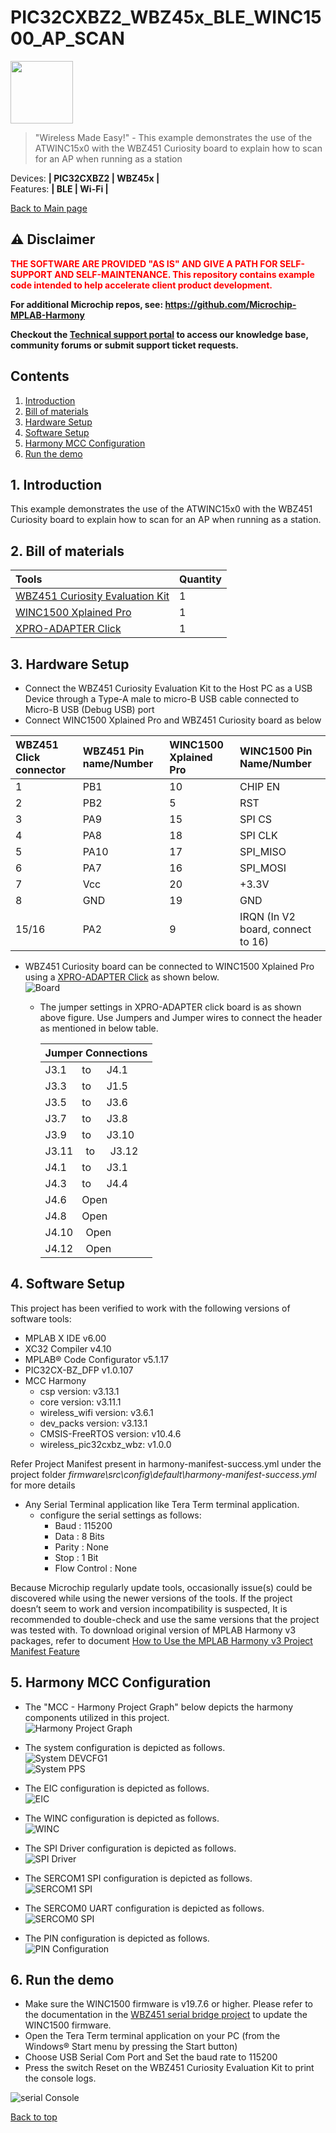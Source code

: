 # PIC32CXBZ2_WBZ45x_BLE_WINC1500_AP_SCAN
<img src="docs/IoT-Made-Easy-Logo.png" width=100>


> "Wireless Made Easy!" - This example demonstrates the use of the ATWINC15x0 with the WBZ451 Curiosity board to explain how to scan for an AP when running as a station

Devices: **| PIC32CXBZ2 | WBZ45x |**<br>
Features: **| BLE | Wi-Fi |**

[Back to Main page](../README.md)

## ⚠ Disclaimer

<p><span style="color:red"><b>
THE SOFTWARE ARE PROVIDED "AS IS" AND GIVE A PATH FOR SELF-SUPPORT AND SELF-MAINTENANCE. This repository contains example code intended to help accelerate client product development. </br>

For additional Microchip repos, see: <a href="https://github.com/Microchip-MPLAB-Harmony" target="_blank">https://github.com/Microchip-MPLAB-Harmony</a>

Checkout the <a href="https://microchipsupport.force.com/s/" target="_blank">Technical support portal</a> to access our knowledge base, community forums or submit support ticket requests.
</span></p></b>

## Contents

1. [Introduction](#step1)
1. [Bill of materials](#step2)
1. [Hardware Setup](#step3)
1. [Software Setup](#step4)
1. [Harmony MCC Configuration](#step5)
1. [Run the demo](#step6)

## 1. Introduction<a name="step1">

This example demonstrates the use of the ATWINC15x0 with the WBZ451 Curiosity board to explain how to scan for an AP when running as a station.

## 2. Bill of materials<a name="step2">

|**Tools**|**Quantity**|
| :- | :- |
|[WBZ451 Curiosity Evaluation Kit](https://www.microchip.com/DevelopmentTools/ProductDetails/PartNO/EA71C53A)|1|
|[WINC1500 Xplained Pro](https://www.microchip.com/en-us/product/ATWINC1500)|1|
|[XPRO-ADAPTER  Click](https://www.mikroe.com/xpro-adapter-click)|1|

## 3. Hardware Setup<a name="step3">

- Connect the WBZ451 Curiosity Evaluation Kit to the Host PC as a USB Device through a Type-A male to micro-B USB cable connected to Micro-B USB (Debug USB) port
- Connect WINC1500 Xplained Pro and WBZ451 Curiosity board as below

|WBZ451 Click connector|WBZ451 Pin name/Number|WINC1500 Xplained Pro|WINC1500 Pin Name/Number|
| :- | :- | :- | :- |
|1|PB1|10|CHIP EN|
|2|PB2|5|RST|
|3|PA9|15|SPI CS|
|4|PA8|18|SPI CLK|
|5|PA10|17|SPI\_MISO|
|6|PA7|16|SPI\_MOSI|
|7|Vcc|20|+3.3V|
|8|GND|19|GND|
|15/16|PA2|9|IRQN (In V2 board, connect to 16)|

- WBZ451 Curiosity board can be connected to WINC1500 Xplained Pro using a [XPRO-ADAPTER  Click](https://www.mikroe.com/xpro-adapter-click) as shown below.\
![Board](docs/Board.PNG)
  - The jumper settings in XPRO-ADAPTER click board is as shown above figure. Use Jumpers and Jumper wires to connect the header as mentioned in below table.

	|Jumper Connections|
	| :- |
	|J3.1 &emsp; to &emsp; J4.1 |
	|J3.3 &emsp; to &emsp; J1.5 |
	|J3.5 &emsp; to &emsp; J3.6 |
	|J3.7 &emsp; to &emsp; J3.8 |
	|J3.9 &emsp; to &emsp; J3.10|
	|J3.11&emsp; to &emsp; J3.12|
	|J4.1 &emsp; to &emsp; J3.1 |
	|J4.3 &emsp; to &emsp; J4.4 |
	|J4.6 &emsp; Open |
	|J4.8 &emsp; Open |
	|J4.10&emsp; Open |
	|J4.12&emsp; Open |


## 4. Software Setup<a name="step4">

This project has been verified to work with the following versions of software tools:

- MPLAB X IDE v6.00
- XC32 Compiler v4.10
- MPLAB® Code Configurator v5.1.17
- PIC32CX-BZ\_DFP v1.0.107
- MCC Harmony
  - csp version: v3.13.1
  - core version: v3.11.1
  - wireless\_wifi version: v3.6.1
  - dev\_packs version: v3.13.1
  - CMSIS-FreeRTOS version: v10.4.6
  - wireless\_pic32cxbz_wbz: v1.0.0

Refer Project Manifest present in harmony-manifest-success.yml under the project folder *firmware\src\config\default\harmony-manifest-success.yml* for more details

- Any Serial Terminal application like Tera Term terminal application.
	- configure the serial settings as follows:
		- Baud : 115200
		- Data : 8 Bits
		- Parity : None
		- Stop : 1 Bit
		- Flow Control : None

Because Microchip regularly update tools, occasionally issue(s) could be discovered while using the newer versions of the tools. If the project doesn’t seem to work and version incompatibility is suspected, It is recommended to double-check and use the same versions that the project was tested with. To download original version of MPLAB Harmony v3 packages, refer to document [How to Use the MPLAB Harmony v3 Project Manifest Feature](https://microchip.com/DS90003305)

## 5. Harmony MCC Configuration<a name="step5">

- The "MCC - Harmony Project Graph" below depicts the harmony components utilized in this project.\
![Harmony Project Graph](docs/harmony_project_graph.PNG)

- The system configuration is depicted as follows.\
![System DEVCFG1](docs/Setup_DEVCFG1.PNG)\
![System PPS](docs/Setup_PPS.PNG)

- The EIC configuration is depicted as follows.\
![EIC](docs/EIC.PNG)

- The WINC configuration is depicted as follows.\
![WINC](docs/WINC.PNG)

- The SPI Driver configuration is depicted as follows.\
![SPI Driver](docs/DRV_SPI.PNG)

- The SERCOM1 SPI configuration is depicted as follows.\
![SERCOM1 SPI](docs/SERCOM1_SPI.PNG)

- The SERCOM0 UART configuration is depicted as follows.\
![SERCOM0 SPI](docs/SERCOM0_Uart.PNG)

- The PIN configuration is depicted as follows.\
![PIN Configuration](docs/PinConfig.PNG)

## 6. Run the demo<a name="step6">

- Make sure the WINC1500 firmware is v19.7.6 or higher. Please refer to the documentation in the [WBZ451 serial bridge project](../01_wbz45x_winc1500_serialBridge/README.md#step1) to update the WINC1500 firmware.
- Open the Tera Term terminal application on your PC (from the Windows® Start menu by pressing the Start button)
- Choose USB Serial Com Port and Set the baud rate to 115200
- Press the switch Reset on the WBZ451 Curiosity Evaluation Kit to print the console logs.

![serial Console](docs/teraterm.png)



<a href="#top">Back to top</a>

